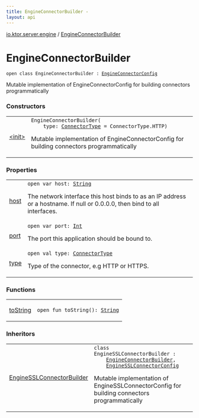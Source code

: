```yaml
---
title: EngineConnectorBuilder - 
layout: api
---
```


<div class='api-docs-breadcrumbs'><a href="../index.html">io.ktor.server.engine</a> / <a href="./index.html">EngineConnectorBuilder</a></div>

# EngineConnectorBuilder

<div class="signature"><code><span class="keyword">open</span> <span class="keyword">class </span><span class="identifier">EngineConnectorBuilder</span>&nbsp;<span class="symbol">:</span>&nbsp;<a href="../-engine-connector-config/index.html"><span class="identifier">EngineConnectorConfig</span></a></code></div>

Mutable implementation of EngineConnectorConfig for building connectors programmatically

### Constructors

<table class="api-docs-table">
<tbody>
<tr>
<td markdown="1">

<a href="-init-.html">&lt;init&gt;</a>


</td>
<td markdown="1">
<div class="signature"><code><span class="identifier">EngineConnectorBuilder</span><span class="symbol">(</span><br/>&nbsp;&nbsp;&nbsp;&nbsp;<span class="parameterName" id="io.ktor.server.engine.EngineConnectorBuilder$<init>(io.ktor.server.engine.ConnectorType)/type">type</span><span class="symbol">:</span>&nbsp;<a href="../-connector-type/index.html"><span class="identifier">ConnectorType</span></a>&nbsp;<span class="symbol">=</span>&nbsp;ConnectorType.HTTP<span class="symbol">)</span></code></div>

Mutable implementation of EngineConnectorConfig for building connectors programmatically


</td>
</tr>
</tbody>
</table>

### Properties

<table class="api-docs-table">
<tbody>
<tr>
<td markdown="1">

<a href="host.html">host</a>


</td>
<td markdown="1">
<div class="signature"><code><span class="keyword">open</span> <span class="keyword">var </span><span class="identifier">host</span><span class="symbol">: </span><a href="https://kotlinlang.org/api/latest/jvm/stdlib/kotlin/-string/index.html"><span class="identifier">String</span></a></code></div>

The network interface this host binds to as an IP address or a hostname.  If null or 0.0.0.0, then bind to all interfaces.


</td>
</tr>
<tr>
<td markdown="1">

<a href="port.html">port</a>


</td>
<td markdown="1">
<div class="signature"><code><span class="keyword">open</span> <span class="keyword">var </span><span class="identifier">port</span><span class="symbol">: </span><a href="https://kotlinlang.org/api/latest/jvm/stdlib/kotlin/-int/index.html"><span class="identifier">Int</span></a></code></div>

The port this application should be bound to.


</td>
</tr>
<tr>
<td markdown="1">

<a href="type.html">type</a>


</td>
<td markdown="1">
<div class="signature"><code><span class="keyword">open</span> <span class="keyword">val </span><span class="identifier">type</span><span class="symbol">: </span><a href="../-connector-type/index.html"><span class="identifier">ConnectorType</span></a></code></div>

Type of the connector, e.g HTTP or HTTPS.


</td>
</tr>
</tbody>
</table>

### Functions

<table class="api-docs-table">
<tbody>
<tr>
<td markdown="1">

<a href="to-string.html">toString</a>


</td>
<td markdown="1">
<div class="signature"><code><span class="keyword">open</span> <span class="keyword">fun </span><span class="identifier">toString</span><span class="symbol">(</span><span class="symbol">)</span><span class="symbol">: </span><a href="https://kotlinlang.org/api/latest/jvm/stdlib/kotlin/-string/index.html"><span class="identifier">String</span></a></code></div>

</td>
</tr>
</tbody>
</table>

### Inheritors

<table class="api-docs-table">
<tbody>
<tr>
<td markdown="1">

<a href="../-engine-s-s-l-connector-builder/index.html">EngineSSLConnectorBuilder</a>


</td>
<td markdown="1">
<div class="signature"><code><span class="keyword">class </span><span class="identifier">EngineSSLConnectorBuilder</span>&nbsp;<span class="symbol">:</span>&nbsp;<br/>&nbsp;&nbsp;&nbsp;&nbsp;<a href="./index.md"><span class="identifier">EngineConnectorBuilder</span></a><span class="symbol">, </span><br/>&nbsp;&nbsp;&nbsp;&nbsp;<a href="../-engine-s-s-l-connector-config/index.html"><span class="identifier">EngineSSLConnectorConfig</span></a></code></div>

Mutable implementation of EngineSSLConnectorConfig for building connectors programmatically


</td>
</tr>
</tbody>
</table>
